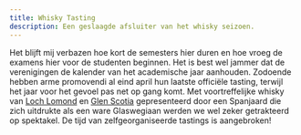 ```yaml
---
title: Whisky Tasting
description: Een geslaagde afsluiter van het whisky seizoen.
---
```


Het blijft mij verbazen hoe kort de semesters hier duren en hoe vroeg de examens hier voor de studenten beginnen. Het is best wel jammer dat de verenigingen de kalender van het academische jaar aanhouden. Zodoende hebben arme promovendi al eind april hun laatste officiële tasting, terwijl het jaar voor het gevoel pas net op gang komt. Met voortreffelijke whisky van [Loch Lomond](http://www.lochlomondgroup.com/) en [Glen Scotia](http://www.glenscotia.com/) gepresenteerd door een Spanjaard die zich uitdrukte als een ware Glaswegiaan werden we wel zeker getrakteerd op spektakel. De tijd van zelfgeorganiseerde tastings is aangebroken!